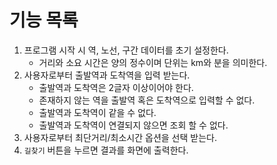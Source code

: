# 기능 목록 

1. 프로그램 시작 시 역, 노선, 구간 데이터를 초기 설정한다.
    - 거리와 소요 시간은 양의 정수이며 단위는 km와 분을 의미한다.
2. 사용자로부터 출발역과 도착역을 입력 받는다.
    - 출발역과 도착역은 2글자 이상이어야 한다.
    - 존재하지 않는 역을 출발역 혹은 도착역으로 입력할 수 없다.
    - 출발역과 도착역이 같을 수 없다.
    - 출발역과 도착역이 연결되지 않으면 조회 할 수 없다.
3. 사용자로부터 최단거리/최소시간 옵션을 선택 받는다.
4. `길찾기` 버튼을 누르면 결과를 화면에 출력한다.